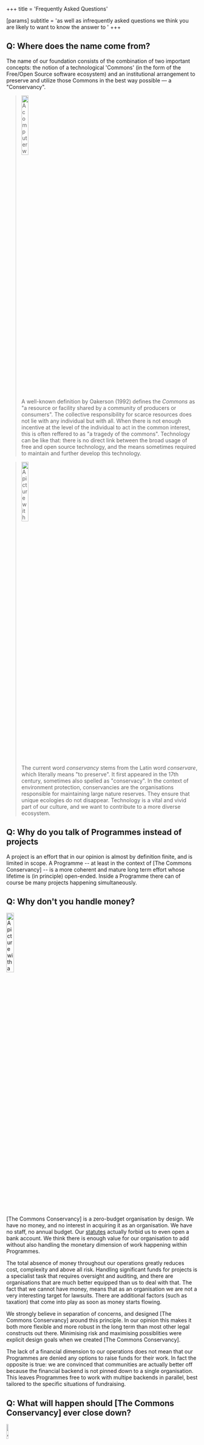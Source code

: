 +++
title = 'Frequently Asked Questions'

[params]
    subtitle = 'as well as infrequently asked questions we think you are likely to want to know the answer to '
+++

## Q: Where does the name come from?
The name of our foundation consists of the combination of two important concepts: the notion of  a  technological  'Commons'  (in the  form of  the  Free/Open Source  software ecosystem) and an institutional arrangement to preserve and utilize those Commons in the best way possible — a "Conservancy".

<blockquote>
<img alt="A computer with an 'under contruction' sign, symbolising the fact that technology is never done and there is a lot of work which needs to be don" class="ill align-right" src="/img/underconstruction.jpeg" style="width: 20%;">

A well-known definition by Oakerson (1992) defines the <em>Commons</em> as "a resource or facility shared by a community of producers or consumers".  The collective responsibility for scarce resources does not lie with any individual but with all. When there is not enough incentive at  the level  of  the individual  to act  in the common interest, this is often reffered  to  as "a tragedy  of the commons". Technology can be like that: there is no direct link between the broad usage of free and open source technology, and the means sometimes required to maintain and further develop this technology.
</blockquote>

<blockquote>
<img alt="A picture with jars, symbolising the ancient act of conservation" class="ill align-right" src="/img/jars.jpeg" style="width: 20%;">

The current word <em>conservancy</em> stems from the Latin word <em>conservare</em>, which literally means "to preserve". It first appeared in the 17th  century, sometimes also spelled as "conservacy". In the context of environment protection,  conservancies  are the organisations responsible for maintaining large nature reserves. They ensure that unique ecologies do not disappear. Technology is a vital and vivid part of our culture, and we want to contribute to a more diverse ecosystem.

</blockquote>

## Q: Why do you talk of Programmes instead of projects
A project is an effort that in our opinion is almost by definition finite, and is limited in scope. A Programme -- at least in the context of [The Commons Conservancy] -- is a more coherent and mature long term effort whose lifetime is (in principle) open-ended. Inside a Programme there can of course be many projects happening simultaneously.

## Q: Why don't you handle money?
<img alt="A picture with a large amount of coins" class="ill align-right" src="/img/coins.jpeg" style="width: 20%;">

[The Commons Conservancy] is a zero-budget organisation by design. We have no money, and no interest in acquiring it as an organisation. We have no staff, no annual budget. Our [statutes](/legal/foundingStatutes) actually forbid us to even open a bank account.  We think there is enough value for our organisation to add without also handling the monetary dimension of work happening within Programmes.

The total absence of money throughout our operations greatly reduces cost, complexity and above all risk. Handling significant funds for projects is a specialist task that requires oversight and auditing, and there are organisations that are much better equipped than us to deal with that. The fact that we cannot have money, means that as an organisation we are not a very interesting target for lawsuits. There are additional factors (such as taxation) that come into play as soon as money starts flowing.

We strongly believe in separation of concerns, and designed [The Commons Conservancy] around this principle.  In our opinion this makes it both more flexible and more robust in the long term than most other legal constructs out there. Minimising risk and maximising possiblities were explicit design goals when we created [The Commons Conservancy].

The lack of a financial dimension to our operations does not mean that our Programmes are denied any options to raise funds for their work. In fact the opposite is true: we are convinced that communities are actually better off because the financial backend is not pinned down to a single organisation. This leaves Programmes free to work with multipe backends in parallel, best tailored to the specific situations of fundraising.

## Q: What will happen should [The Commons Conservancy] ever close down?
<img alt="A picture with astronauts waving farewell" class="ill align-left" src="/img/farewell.jpeg" style="width: 10%;">

We don't like surprises, and try to be as predictable as we can.  The statutes of [The Commons Conservancy] force the Board of Directors of the foundation to publically announce any intention to close down the foundation at least twelve months in advance. Even after that, the foundation will remain in place after its dissolution to make sure everything is taken care of. That should leave you with ample time to find a proper solution.

Every Programme within [The Commons Conservancy] is free to leave and set up its own not-for-profit foundation, or join another suitable entity - unless its own statutes and regulations say otherwise. All of the legal framework of [The Commons Conservancy] is available for free as well, and anyone can reuse it to set up their own instance should they wish to do so.

## Q: How should we handle copyright attribution

Handling copyright attribution is important. We have assembled a number of [best practices on copyright attribution](/faq/licenseinfo/) which you should probably look at. These can be useful even if for efforts outside of The Commons Conservancy.

## Q: What does it cost to join [The Commons Conservancy]?

There is no cost attached. We don't interact with money at all, so it would even be a problem to take your money. However, we do check the eligibility of your project to see if there is a good match between what we offer, what your project needs and the public interest.

## Q: But you are handling our donations?
Actually, we are not doing that - not directly. And for a good reason. Handling of donations for Programmes of [The Commons Conservancy] happens through organisations far better equipped to do so. That keeps all financial risks outside. Currently we work with [NLnet foundation](https://NLnet.nl), a recognised public benefit organisation (ANBI). They have been providing funding projects for decades, and offer a professional financial environment.  Because they are a recognised public benefit organisation, this offers many advantages when it comes to tax and donations.[The Commons Conservancy] has an umbrella agreement (Memorandum of Understanding) with NLnet so that eligible projects can start receiving donations the minute they enter [The Commons Conservancy].

## Q: Great work. How can I donate money to [The Commons Conservancy]?
You cannot donate money to us in the literal sense of the word. [The Commons Conservancy] is statutorily not able to have a bank account. And we don't like begging.

Actually, we do have some operational costs. If you want to support our work, we have a small support fund operated by [NLnet foundation](https://NLnet.nl) you can donate money to (so we 'dogfood' the very procedure used by our Programmes). We don't expect you to, but if you appreciate our work and have some money to spare - we can put it to good work to make the life of our Programmes even easier.

## Q: What do you use donations to your own support fund for?
Our technical infrastructure we get for free, donated in kind by various parties. We do not have any paid staff, the Board of Directors does not receive any remuneration as well.

As a foundation we may not be writing software ourselves, but we deal with legal questions about software, licensing and copyright all the time. This is completely natural given the nature of we are doing - unburdening open communities with regards to organisational and legal (and in combination with our partners financial) aspects. We aim to resolve issues once, and propagate 'best current practises' to all our current and future Programmes.

We work on a 'best effort' basis, based on the means we have available. That means we sometimes may want to consult legal experts. Some of their work is contributed in kind too (for which we are very thankful), but when tough questions come up which are very time-consuming to deal with - we have to recognise they have households to feed too. Other recurring costs include liability insurances, promotion (e.g. stickers) and print.

## Q: Can I donate infrastructure as well?
Developers are like piranha's when it comes to infrastructure. We can pretty much always find a good use for your in kind donations. Contact us if you have anything, we'll help you find a good use for it.

## Q: Why shouldn't I just set up my own foundation?
Perhaps you should. We did. But maybe you can learn first, in a friendly environment where other people doing similar projects are. All our legal stuff is available for copying and reuse. If you spot any issues, let us know - a foundation is a living construct that is never 'done'.

## Q: Are you related to Conservation Commons?
No. [Conservation Commons](http://consortia.si.edu/signature-program/conservation-commons) promotes the conservation of populations, species and habitats through programs of biodiversity assessment, management and sustainability. So the work is kind of similar, but in a completely different realm. If you are a biologist, and ended up here: apologies. And thanks for the great work your community does. We can create bits as much as we want, but animal and plant species are unique.

## Q: Are you affiliated with Software Freedom Conservancy?
No, [The Commons Conservancy] is not in any way affiliated with [Software Freedom Conservancy](https://sfconservancy.org/). SFC is a 501(c)(3) not-for-profit organization incorporated in New York that "helps promote, improve, develop, and defend Free, Libre, and Open Source Software (FLOSS) projects". Great work, [check them out](https://sfconservancy.org/).
